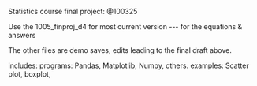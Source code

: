 Statistics course final project:  @100325

Use the 1005_finproj_d4    for most current version --- for the equations & answers 

The other files are demo saves, edits leading to the final draft above. 

includes:
programs: Pandas, Matplotlib, Numpy, others.
examples: Scatter plot, boxplot, 
